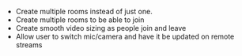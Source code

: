- Create multiple rooms instead of just one.
- Create multiple rooms to be able to join
- Create smooth video sizing as people join and leave
- Allow user to switch mic/camera and have it be updated on remote streams